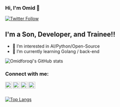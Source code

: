 ### Hi, I'm Omid 👋

[![Twitter Follow](https://img.shields.io/twitter/follow/omidforoqi?color=EF882D&logo=twitter&style=for-the-badge)](https://twitter.com/intent/follow?original_referer=https%3A%2F%2Fgithub.com%2FcodeSTACKr&screen_name=omidforoqi)

## I'm a Son, Developer, and Trainee!!

- 👀 I’m interested in AI/Python/Open-Source
- 🌱 I’m currently learning Golang / back-end

![Omidforoqi's GitHub stats](https://github-readme-stats.vercel.app/api?username=omidforoqi&show_icons=true&theme=onedark)


### Connect with me:

[<img align="left" alt="omidforoqi | Kaggle" width="22px" src="https://cdn.jsdelivr.net/npm/simple-icons@5.8.1/icons/kaggle.svg" />][kaggle]
[<img align="left" alt="omidforoqi | Twitter" width="22px" src="https://cdn.jsdelivr.net/npm/simple-icons@5.8.1/icons/twitter.svg" />][twitter]
[<img align="left" alt="omidforoqi | LinkedIn" width="22px" src="https://cdn.jsdelivr.net/npm/simple-icons@5.8.1/icons/linkedin.svg" />][linkedin]
[<img align="left" alt="omidforoqi | ProtonMail" width="22px" src="https://cdn.jsdelivr.net/npm/simple-icons@5.8.1/icons/protonmail.svg" />][protonmail]

<br />
<br />

[![Top Langs](https://github-readme-stats.vercel.app/api/top-langs/?username=omidforoqi&layout=compact&theme=onedark)](https://github.com/anuraghazra/github-readme-stats)

<br />
<br />


[twitter]: https://twitter.com/omidforoqi
[kaggle]: https://www.kaggle.com/omidforoqi
[linkedin]: https://linkedin.com/in/omidforoqi
[protonmail]: mailto:foroqi@protonmail.com
